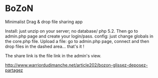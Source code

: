 BoZoN
=====

Minimalist Drag &amp; drop file sharing app

Install: just unzip on your server; no database/ php 5.2. Then go to admin.php page and create your login/pass.
config: just change globals in the core.php file.
Upload a file: go to admin.php page, connect and then drop files in the dashed area... that's it !

The share link is the file link in the admin's view.

http://www.warriordudimanche.net/article202/bozon-glissez-deposez-partagez
